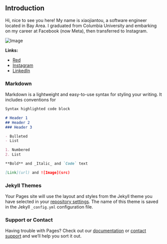## Introduction

Hi, nice to see you here! My name is xiaojiantou, a software engineer located in Bay Area. I graduated from Columbia University and embarking on my career at Facebook (now Meta), then transferred to Instagram.

![Image]()

**Links:**
- [Red](https://www.xiaohongshu.com/user/profile/5ac37a67e8ac2b731881f147)
- [Instagram](https://www.instagram.com/xiaojiantou/) 
- [LinkedIn](https://www.linkedin.com/in/xuelun-sharon-li/)

### Markdown

Markdown is a lightweight and easy-to-use syntax for styling your writing. It includes conventions for

```markdown
Syntax highlighted code block

# Header 1
## Header 2
### Header 3

- Bulleted
- List

1. Numbered
2. List

**Bold** and _Italic_ and `Code` text

[Link](url) and ![Image](src)
```

### Jekyll Themes

Your Pages site will use the layout and styles from the Jekyll theme you have selected in your [repository settings](https://github.com/xiaojiantou/xiaojiantou.github.io/settings/pages). The name of this theme is saved in the Jekyll `_config.yml` configuration file.

### Support or Contact

Having trouble with Pages? Check out our [documentation](https://docs.github.com/categories/github-pages-basics/) or [contact support](https://support.github.com/contact) and we’ll help you sort it out.
